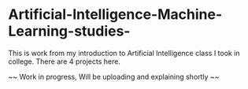# Artificial-Intelligence-Machine-Learning-studies-
This is work from my introduction to Artificial Intelligence class I took in college. There are 4 projects here.

~~ Work in progress, Will be uploading and explaining shortly ~~
